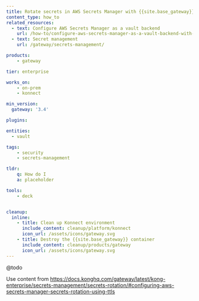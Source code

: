 ```yaml
---
title: Rotate secrets in AWS Secrets Manager with {{site.base_gateway}}
content_type: how_to
related_resources:
  - text: Configure AWS Secrets Manager as a vault backend
    url: /how-to/configure-aws-secrets-manager-as-a-vault-backend-with-vault-entity
  - text: Secret management
    url: /gateway/secrets-management/ 

products:
    - gateway

tier: enterprise

works_on:
    - on-prem
    - konnect

min_version:
  gateway: '3.4'

plugins:

entities: 
  - vault

tags:
    - security
    - secrets-management

tldr:
    q: How do I 
    a: placeholder

tools:
    - deck


cleanup:
  inline:
    - title: Clean up Konnect environment
      include_content: cleanup/platform/konnect
      icon_url: /assets/icons/gateway.svg
    - title: Destroy the {{site.base_gateway}} container
      include_content: cleanup/products/gateway
      icon_url: /assets/icons/gateway.svg
---
```


@todo

Use content from https://docs.konghq.com/gateway/latest/kong-enterprise/secrets-management/secrets-rotation/#configuring-aws-secrets-manager-secrets-rotation-using-ttls 